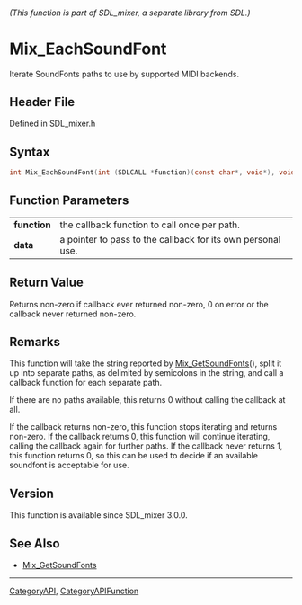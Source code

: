 ###### (This function is part of SDL_mixer, a separate library from SDL.)
# Mix_EachSoundFont

Iterate SoundFonts paths to use by supported MIDI backends.

## Header File

Defined in SDL_mixer.h

## Syntax

```c
int Mix_EachSoundFont(int (SDLCALL *function)(const char*, void*), void *data);

```

## Function Parameters

|                  |                                                             |
| ---------------- | ----------------------------------------------------------- |
| **function**     | the callback function to call once per path.                |
| **data**         | a pointer to pass to the callback for its own personal use. |

## Return Value

Returns non-zero if callback ever returned non-zero, 0 on error or the
callback never returned non-zero.

## Remarks

This function will take the string reported by
[Mix_GetSoundFonts](Mix_GetSoundFonts)(), split it up into separate paths,
as delimited by semicolons in the string, and call a callback function for
each separate path.

If there are no paths available, this returns 0 without calling the
callback at all.

If the callback returns non-zero, this function stops iterating and returns
non-zero. If the callback returns 0, this function will continue iterating,
calling the callback again for further paths. If the callback never returns
1, this function returns 0, so this can be used to decide if an available
soundfont is acceptable for use.

## Version

This function is available since SDL_mixer 3.0.0.

## See Also

* [Mix_GetSoundFonts](Mix_GetSoundFonts)

----
[CategoryAPI](CategoryAPI), [CategoryAPIFunction](CategoryAPIFunction)

